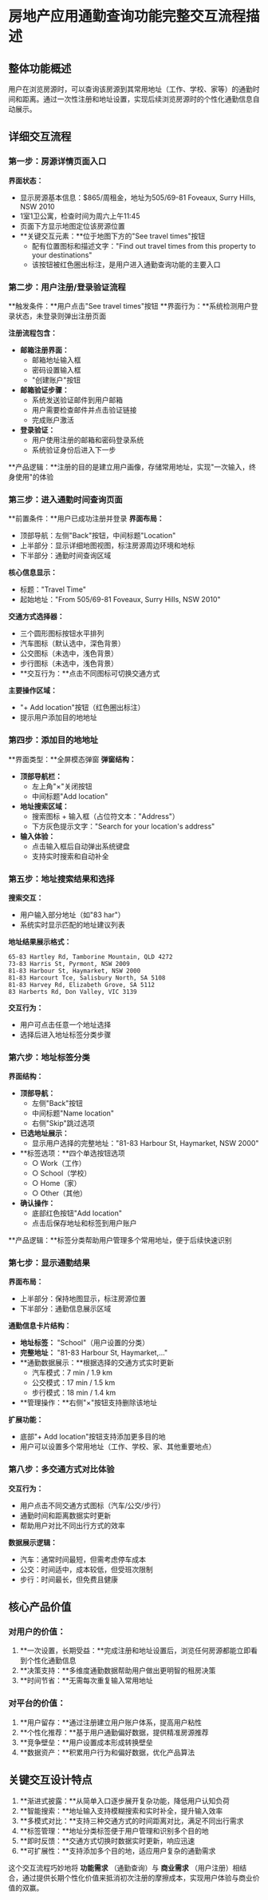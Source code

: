 # 房地产应用通勤查询功能完整交互流程描述

## 整体功能概述

用户在浏览房源时，可以查询该房源到其常用地址（工作、学校、家等）的通勤时间和距离。通过一次性注册和地址设置，实现后续浏览房源时的个性化通勤信息自动展示。

## 详细交互流程

### 第一步：房源详情页面入口

**界面状态：**

* 显示房源基本信息：$865/周租金，地址为505/69-81 Foveaux, Surry Hills, NSW 2010
* 1室1卫公寓，检查时间为周六上午11:45
* 页面下方显示地图定位该房源位置
* **关键交互元素：**位于地图下方的"See travel times"按钮
  * 配有位置图标和描述文字："Find out travel times from this property to your destinations"
  * 该按钮被红色圈出标注，是用户进入通勤查询功能的主要入口

### 第二步：用户注册/登录验证流程

**触发条件：**用户点击"See travel times"按钮
**界面行为：**系统检测用户登录状态，未登录则弹出注册页面

**注册流程包含：**

* **邮箱注册界面：**
  * 邮箱地址输入框
  * 密码设置输入框
  * "创建账户"按钮
* **邮箱验证步骤：**
  * 系统发送验证邮件到用户邮箱
  * 用户需要检查邮件并点击验证链接
  * 完成账户激活
* **登录验证：**
  * 用户使用注册的邮箱和密码登录系统
  * 系统验证身份后进入下一步

**产品逻辑：**注册的目的是建立用户画像，存储常用地址，实现"一次输入，终身使用"的体验

### 第三步：进入通勤时间查询页面

**前置条件：**用户已成功注册并登录
**界面布局：**

* 顶部导航：左侧"Back"按钮，中间标题"Location"
* 上半部分：显示详细地图视图，标注房源周边环境和地标
* 下半部分：通勤时间查询区域

**核心信息显示：**

* 标题："Travel Time"
* 起始地址："From 505/69-81 Foveaux, Surry Hills, NSW 2010"

**交通方式选择器：**

* 三个圆形图标按钮水平排列
* 汽车图标（默认选中，深色背景）
* 公交图标（未选中，浅色背景）
* 步行图标（未选中，浅色背景）
* **交互行为：**点击不同图标可切换交通方式

**主要操作区域：**

* "+ Add location"按钮（红色圈出标注）
* 提示用户添加目的地地址

### 第四步：添加目的地地址

**界面类型：**全屏模态弹窗
**弹窗结构：**

* **顶部导航栏：**
  * 左上角"×"关闭按钮
  * 中间标题"Add location"
* **地址搜索区域：**
  * 搜索图标 + 输入框（占位符文本："Address"）
  * 下方灰色提示文字："Search for your location's address"
* **输入体验：**
  * 点击输入框后自动弹出系统键盘
  * 支持实时搜索和自动补全

### 第五步：地址搜索结果和选择

**搜索交互：**

* 用户输入部分地址（如"83 har"）
* 系统实时显示匹配的地址建议列表

**地址结果展示格式：**

```
65-83 Hartley Rd, Tamborine Mountain, QLD 4272
73-83 Harris St, Pyrmont, NSW 2009
81-83 Harbour St, Haymarket, NSW 2000
81-83 Harcourt Tce, Salisbury North, SA 5108
81-83 Harvey Rd, Elizabeth Grove, SA 5112
83 Harberts Rd, Don Valley, VIC 3139
```

**交互行为：**

* 用户可点击任意一个地址选择
* 选择后进入地址标签分类步骤

### 第六步：地址标签分类

**界面结构：**

* **顶部导航：**
  * 左侧"Back"按钮
  * 中间标题"Name location"
  * 右侧"Skip"跳过选项
* **已选地址展示：**
  * 显示用户选择的完整地址："81-83 Harbour St, Haymarket, NSW 2000"
* **标签选项：**四个单选按钮选项
  * ○ Work（工作）
  * ○ School（学校）
  * ○ Home（家）
  * ○ Other（其他）
* **确认操作：**
  * 底部红色按钮"Add location"
  * 点击后保存地址和标签到用户账户

**产品逻辑：**标签分类帮助用户管理多个常用地址，便于后续快速识别

### 第七步：显示通勤结果

**界面布局：**

* 上半部分：保持地图显示，标注房源位置
* 下半部分：通勤信息展示区域

**通勤信息卡片结构：**

* **地址标签：** "School"（用户设置的分类）
* **完整地址：** "81-83 Harbour St, Haymarket,..."
* **通勤数据展示：**根据选择的交通方式实时更新
  * 汽车模式：7 min / 1.9 km
  * 公交模式：17 min / 1.5 km
  * 步行模式：18 min / 1.4 km
* **管理操作：**右侧"×"按钮支持删除该地址

**扩展功能：**

* 底部"+ Add location"按钮支持添加更多目的地
* 用户可以设置多个常用地址（工作、学校、家、其他重要地点）

### 第八步：多交通方式对比体验

**交互行为：**

* 用户点击不同交通方式图标（汽车/公交/步行）
* 通勤时间和距离数据实时更新
* 帮助用户对比不同出行方式的效率

**数据展示逻辑：**

* 汽车：通常时间最短，但需考虑停车成本
* 公交：时间适中，成本较低，但受班次限制
* 步行：时间最长，但免费且健康

## 核心产品价值

### 对用户的价值：

1. **一次设置，长期受益：**完成注册和地址设置后，浏览任何房源都能立即看到个性化通勤信息
2. **决策支持：**多维度通勤数据帮助用户做出更明智的租房决策
3. **时间节省：**无需每次重复输入常用地址

### 对平台的价值：

1. **用户留存：**通过注册建立用户账户体系，提高用户粘性
2. **个性化推荐：**基于用户通勤偏好数据，提供精准房源推荐
3. **竞争壁垒：**用户设置成本形成转换壁垒
4. **数据资产：**积累用户行为和偏好数据，优化产品算法

## 关键交互设计特点

1. **渐进式披露：**从简单入口逐步展开复杂功能，降低用户认知负荷
2. **智能搜索：**地址输入支持模糊搜索和实时补全，提升输入效率
3. **多模式对比：**支持三种交通方式的时间距离对比，满足不同出行需求
4. **标签管理：**地址分类标签便于用户管理和识别多个目的地
5. **即时反馈：**交通方式切换时数据实时更新，响应迅速
6. **可扩展性：**支持添加多个目的地，适应用户复杂的通勤需求

这个交互流程巧妙地将 **功能需求** （通勤查询）与 **商业需求** （用户注册）相结合，通过提供长期个性化价值来抵消初次注册的摩擦成本，实现用户体验与商业价值的双赢。
